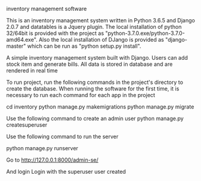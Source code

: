 inventory management software

This is an inventory management system written in Python 3.6.5 and Django 2.0.7 and datatables is a Jquery plugin.
The local installation of python 32/64bit is provided with the project as "python-3.7.0.exe/python-3.7.0-amd64.exe".
Also the local installation of DJango is provided as "django-master" which can be run as "python setup.py install". 






A simple inventory management system built with Django. Users can add stock item and generate bills. All data is stored in database and are rendered in real time

To run project, run the following commands in the project's directory to create the database. When running the software for the first time, it is necessary to run each command for each app in the project

cd inventory
python manage.py makemigrations 
python manage.py migrate 

Use the following command to create an admin user
python manage.py createsuperuser

Use the following command to run the server

python manage.py runserver

Go to 
http://127.0.0.1:8000/admin-se/

And login 
Login with the superuser user created
